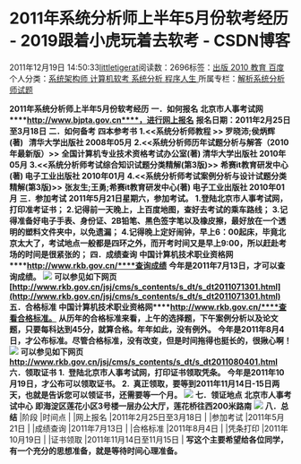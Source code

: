 
# 2011年系统分析师上半年5月份软考经历 - 2019跟着小虎玩着去软考 - CSDN博客

2011年12月19日 14:50:33[littletigerat](https://me.csdn.net/littletigerat)阅读数：2696标签：[出版																](https://so.csdn.net/so/search/s.do?q=出版&t=blog)[2010																](https://so.csdn.net/so/search/s.do?q=2010&t=blog)[教育																](https://so.csdn.net/so/search/s.do?q=教育&t=blog)[百度																](https://so.csdn.net/so/search/s.do?q=百度&t=blog)[
							](https://so.csdn.net/so/search/s.do?q=教育&t=blog)[
																					](https://so.csdn.net/so/search/s.do?q=2010&t=blog)个人分类：[系统架构师																](https://blog.csdn.net/littletigerat/article/category/863990)[计算机软考																](https://blog.csdn.net/littletigerat/article/category/665982)[系统分析																](https://blog.csdn.net/littletigerat/article/category/626213)[程序人生																](https://blog.csdn.net/littletigerat/article/category/779495)[
							](https://blog.csdn.net/littletigerat/article/category/626213)
[
																					](https://blog.csdn.net/littletigerat/article/category/665982)所属专栏：[解析系统分析师试题](https://blog.csdn.net/column/details/system-analyst-2012.html)[
							](https://blog.csdn.net/littletigerat/article/category/665982)
[
																	](https://blog.csdn.net/littletigerat/article/category/863990)

[
		](https://so.csdn.net/so/search/s.do?q=2010&t=blog)
[
	](https://so.csdn.net/so/search/s.do?q=出版&t=blog)
**2011年系统分析师上半年5月份软考经历**
**一．如何报名**
**北京市人事考试网****http://www.bjpta.gov.cn****，进行网上报名**
**报名日期：2011年2月25日至3月18日**
**二．如何备考**
**四本参考书**
**1.<<系统分析师教程 >> 罗晓沛;侯炳辉(著)   清华大学出版社 2008年05月**
**2.<<系统分析师历年试题分析与解答（2010年最新版）>>**
**全国计算机专业技术资格考试办公室(著) 清华大学出版社 2010年05月**
**3.<<系统分析师考试综合知识试题分类精解(第3版)>>**
**希赛it教育研发中心(著) 电子工业出版社 2010年01月**
**4.<<系统分析师考试案例分析与设计试题分类精解(第3版)>>**
**张友生;王勇;希赛it教育研发中心(著) 电子工业出版社 2010年01月**
**三．参加考试**
**2011年5月21日星期六，参加考试。**
**1.登陆北京市人事考试网，打印准考证书；**
**2.记得前一天晚上，上百度地图，查好去考试的乘车路线；**
**3.记得准备好电子手表、身份证、2B铅笔、黑色签字笔以及橡皮擦，最好放在一个透明的塑料文件夹中，以免遗漏；**
**4.记得晚上定好闹钟，早上6：00起床，毕竟北京太大了，考试地点一般都是四环之外，而开考时间又是早上9:00，所以赶赴考场的时间是很紧张的；**
**四．成绩查询**
**中国计算机技术职业资格网****http://www.rkb.gov.cn/****查询成绩**
**今年是2011年7月13日，才可以查询成绩。**
![](http://hi.csdn.net/attachment/201112/19/0_1324277317fMyA.gif)
**可以参见如下网页**
**[http://www.rkb.gov.cn/jsj/cms/s_contents/s_dt/s_dt2011071301.html](http://www.rkb.gov.cn/jsj/cms/s_contents/s_dt/s_dt2011071301.html)**
**五．合格标准**
**中国计算机技术职业资格网****http://www.rkb.gov.cn/****查看合格标准。**
**从历年的合格标准来看，上午的选择题，下午案例分析以及论文题，只要每科达到45分，就算合格。年年如此，没有例外。**
**今年是2011年8月4日，才公布标准。尽管合格标准，没有改变，但是时间拖得也挺长的，很揪心啊！**
![](http://hi.csdn.net/attachment/201112/19/0_1324277292g2GM.gif)
**可以参见如下网页**
**http://www.rkb.gov.cn/jsj/cms/s_contents/s_dt/s_dt2011080401.html**
**六．领取证书**
**1.  登陆北京市人事考试网，打印证书领取凭条。**
**今年是2011年10月19日，才公布可以领取证书。**
**2.  真正领取，要等到2011年11月14日-15日两天，也就是告诉您可以领证书，还需要等一个月。**
![](http://hi.csdn.net/attachment/201112/19/0_1324277251bOfO.gif)
**七．领证地点**
**北京市人事考试中心**
**即海淀区莲花小区3号楼一层办公大厅，莲花桥往西200米路南**
![](http://hi.csdn.net/attachment/201112/19/0_13242771983yrz.gif)
**八．总结**
|阶段
|时间点
|
|网上报名
|2011年2月25日至3月18日
|
|参加考试
|2011年5月21日
|
|成绩查询
|2011年7月13日
|
|合格标准
|2011年8月4日
|
|凭条打印
|2011年10月19日
|
|证书领取
|2011年11月14日至11月15日
|
**写这个主要希望给各位同学，有一个充分的思想准备，就是等待时间心理准备。**

